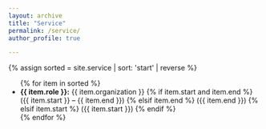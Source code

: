 ```yaml
---
layout: archive
title: "Service"
permalink: /service/
author_profile: true

---
```


{% assign sorted = site.service | sort: 'start' | reverse %}
<ul>
  {% for item in sorted %}
<li>
  <strong>{{ item.role }}:</strong> {{ item.organization }}
  {% if item.start and item.end %}
    ({{ item.start }} – {{ item.end }})
  {% elsif item.end %}
    ({{ item.end }})
  {% elsif item.start %}
    ({{ item.start }})
  {% endif %}
</li>
  {% endfor %}
</ul>
